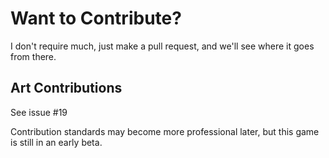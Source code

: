 # Want to Contribute?
I don't require much, just make a pull request, and we'll see where it goes from there.

## Art Contributions
See issue #19

Contribution standards may become more professional later, but this game is still in an early beta.
